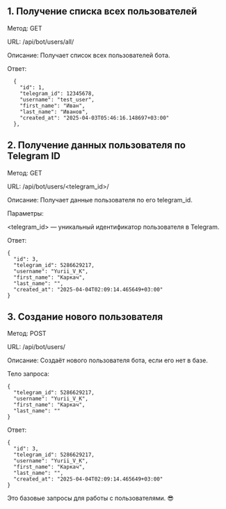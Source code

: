 ## 1. Получение списка всех пользователей
Метод: GET

URL: /api/bot/users/all/

Описание: Получает список всех пользователей бота.

Ответ:

```
  {
    "id": 1,
    "telegram_id": 12345678,
    "username": "test_user",
    "first_name": "Иван",
    "last_name": "Иванов",
    "created_at": "2025-04-03T05:46:16.148697+03:00"
  },
```

## 2. Получение данных пользователя по Telegram ID
Метод: GET

URL: /api/bot/users/<telegram_id>/

Описание: Получает данные пользователя по его telegram_id.

Параметры:

<telegram_id> — уникальный идентификатор пользователя в Telegram.

Ответ:

```
{
  "id": 3,
  "telegram_id": 5286629217,
  "username": "Yurii_V_K",
  "first_name": "Каркач",
  "last_name": "",
  "created_at": "2025-04-04T02:09:14.465649+03:00"
}
```

## 3. Создание нового пользователя
Метод: POST

URL: /api/bot/users/

Описание: Создаёт нового пользователя бота, если его нет в базе.

Тело запроса:

```
{
  "telegram_id": 5286629217,
  "username": "Yurii_V_K",
  "first_name": "Каркач",
  "last_name": ""
}
```
Ответ:

```
{
  "id": 3,
  "telegram_id": 5286629217,
  "username": "Yurii_V_K",
  "first_name": "Каркач",
  "last_name": "",
  "created_at": "2025-04-04T02:09:14.465649+03:00"
}
```
Это базовые запросы для работы с пользователями. 😎